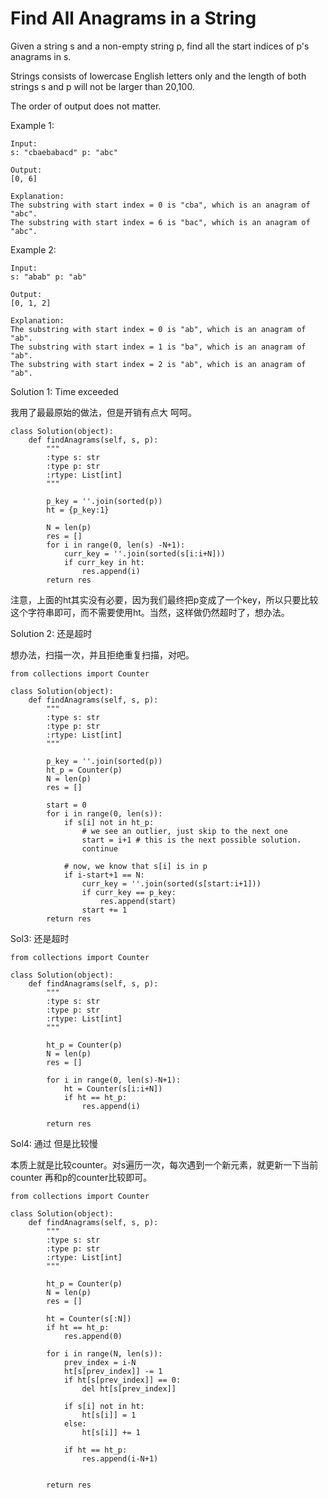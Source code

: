 # Find All Anagrams in a String
Given a string s and a non-empty string p, find all the start indices of p's anagrams in s.

Strings consists of lowercase English letters only and the length of both strings s and p will not be larger than 20,100.

The order of output does not matter.

Example 1:

```
Input:
s: "cbaebabacd" p: "abc"

Output:
[0, 6]

Explanation:
The substring with start index = 0 is "cba", which is an anagram of "abc".
The substring with start index = 6 is "bac", which is an anagram of "abc".
```


Example 2:

```
Input:
s: "abab" p: "ab"

Output:
[0, 1, 2]

Explanation:
The substring with start index = 0 is "ab", which is an anagram of "ab".
The substring with start index = 1 is "ba", which is an anagram of "ab".
The substring with start index = 2 is "ab", which is an anagram of "ab".
```

Solution 1: Time exceeded

我用了最最原始的做法，但是开销有点大 呵呵。

```
class Solution(object):
    def findAnagrams(self, s, p):
        """
        :type s: str
        :type p: str
        :rtype: List[int]
        """
        
        p_key = ''.join(sorted(p))
        ht = {p_key:1}
        
        N = len(p)
        res = []
        for i in range(0, len(s) -N+1):
            curr_key = ''.join(sorted(s[i:i+N]))
            if curr_key in ht:
                res.append(i)
        return res
```

注意，上面的ht其实没有必要，因为我们最终把p变成了一个key，所以只要比较这个字符串即可，而不需要使用ht。当然，这样做仍然超时了，想办法。


Solution 2: 还是超时

想办法，扫描一次，并且拒绝重复扫描，对吧。

```
from collections import Counter

class Solution(object):
    def findAnagrams(self, s, p):
        """
        :type s: str
        :type p: str
        :rtype: List[int]
        """
        
        p_key = ''.join(sorted(p))
        ht_p = Counter(p)
        N = len(p)
        res = []
        
        start = 0
        for i in range(0, len(s)):
            if s[i] not in ht_p:
                # we see an outlier, just skip to the next one
                start = i+1 # this is the next possible solution.
                continue
            
            # now, we know that s[i] is in p
            if i-start+1 == N:
                curr_key = ''.join(sorted(s[start:i+1]))
                if curr_key == p_key:
                    res.append(start)
                start += 1
        return res
```

Sol3: 还是超时

```
from collections import Counter

class Solution(object):
    def findAnagrams(self, s, p):
        """
        :type s: str
        :type p: str
        :rtype: List[int]
        """
        
        ht_p = Counter(p)
        N = len(p)
        res = []
        
        for i in range(0, len(s)-N+1):
            ht = Counter(s[i:i+N])
            if ht == ht_p:
                res.append(i)

        return res
```

Sol4: 通过 但是比较慢

本质上就是比较counter。对s遍历一次，每次遇到一个新元素，就更新一下当前counter 再和p的counter比较即可。

```
from collections import Counter

class Solution(object):
    def findAnagrams(self, s, p):
        """
        :type s: str
        :type p: str
        :rtype: List[int]
        """
        
        ht_p = Counter(p)
        N = len(p)
        res = []
        
        ht = Counter(s[:N])
        if ht == ht_p:
            res.append(0)

        for i in range(N, len(s)):
            prev_index = i-N
            ht[s[prev_index]] -= 1
            if ht[s[prev_index]] == 0:
                del ht[s[prev_index]]
            
            if s[i] not in ht:
                ht[s[i]] = 1
            else:
                ht[s[i]] += 1
            
            if ht == ht_p:
                res.append(i-N+1)
            

        return res
```

